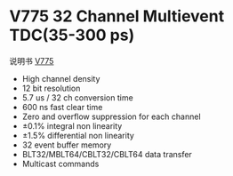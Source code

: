 <!-- V775.md --- 
;; 
;; Description: 
;; Author: Hongyi Wu(吴鸿毅)
;; Email: wuhongyi@qq.com 
;; Created: 三 5月 31 13:50:27 2017 (+0800)
;; Last-Updated: 五 6月  2 18:17:03 2017 (+0800)
;;           By: Hongyi Wu(吴鸿毅)
;;     Update #: 3
;; URL: http://wuhongyi.cn -->

# V775  32 Channel Multievent TDC(35-300 ps)

说明书 [V775](http://wuhongyi.cn/DAQNote/pdf/ElectronicsModules/CAEN/V775_rev14.pdf)



- High channel density
- 12 bit resolution 
- 5.7 us / 32 ch conversion time
- 600 ns fast clear time
- Zero and overflow suppression for each channel
- ±0.1% integral non linearity
- ±1.5% differential non linearity
- 32 event buffer memory
- BLT32/MBLT64/CBLT32/CBLT64 data transfer
- Multicast commands







<!-- V775.md ends here -->
